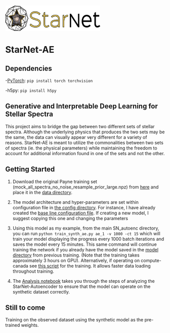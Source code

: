 <p align="left">
  <img width="300" height="80" src="./figures/full_logo.png">
</p>

# StarNet-AE

## Dependencies

-[PyTorch](http://pytorch.org/): `pip install torch torchvision`

-h5py: `pip install h5py`

## Generative and Interpretable Deep Learning for Stellar Spectra


This project aims to bridge the gap between two different sets of stellar spectra. Although the underlying physics that produces the two sets may be the same, the data can visually appear very different for a variety of reasons. StarNet-AE is meant to utilize the commonalities between two sets of spectra (ie. the physical parameters) while maintaining the freedom to account for additional information found in one of the sets and not the other.
                                   
## Getting Started ##

1. Download the original Payne training set (mock_all_spectra_no_noise_resample_prior_large.npz) from [here](https://www.canfar.net/storage/list/starnet/public/new_lines_project) and place it in the [data directory](../data/).
    
  2. The model architecture and hyper-parameters are set within configuration file in [the config directory](../configs). For instance, I have already created the [base line configuration file](../configs/ae_1.ini). If creating a new model, I suggest copying this one and changing the parameters
  
  5. Using this model as my example, from the main SN_autoenc directory, you can run `python train_synth_ae.py ae_1 -v 1000 -ct 15` which will train your model displaying the progress every 1000 batch iterations and saves the model every 15 minutes. This same command will continue training the network if you already have the model saved in the [model directory](../models) from previous training. (Note that the training takes approximately 3 hours on GPU). Alternatively, if operating on compute-canada see [this script](../scripts/ae_1.sh) for the training. It allows faster data loading throughout training.
  
  6. The [Analysis notebook](./Evaluate_synth.ipynb) takes you through the steps of analyzing the StarNet-Autoencoder to ensure that the model can operate on the synthetic dataset correctly.
  
## Still to come ##

Training on the observed dataset using the synthetic model as the pre-trained weights.
